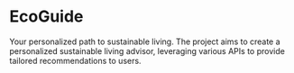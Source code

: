 # EcoGuide
Your personalized path to sustainable living. The project aims to create a personalized sustainable living advisor, leveraging various APIs to provide tailored recommendations to users.
